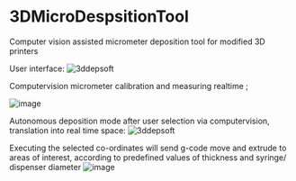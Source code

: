 # 3DMicroDespsitionTool
Computer vision assisted micrometer deposition tool for modified 3D printers


User interface:
![3ddepsoft](https://user-images.githubusercontent.com/80648250/198331633-ef795c25-abb5-495e-a1ad-62b0bac6f36c.png)

Computervision micrometer calibration and measuring realtime ;

![image](https://user-images.githubusercontent.com/80648250/198331982-9ef53d47-03c1-4009-b927-ee55c648cb5e.png)


Autonomous deposition mode after user selection via computervision, translation into real time space:
![3ddepsoft](https://user-images.githubusercontent.com/80648250/198332398-ff6a438f-ce12-4e33-bdd1-4300b41c9e91.png)


Executing the selected co-ordinates will send g-code move and extrude to areas of interest, according to predefined values of thickness and syringe/ dispenser diameter
![image](https://user-images.githubusercontent.com/80648250/198332807-f2e599a6-b6e7-4e8b-934b-2165ac5290bd.png)
